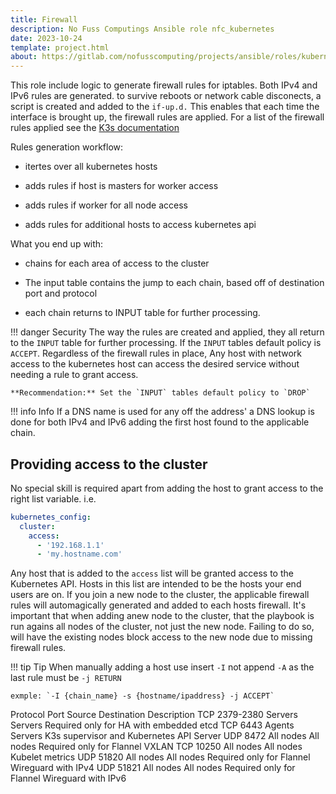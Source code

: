 ```yaml
---
title: Firewall
description: No Fuss Computings Ansible role nfc_kubernetes
date: 2023-10-24
template: project.html
about: https://gitlab.com/nofusscomputing/projects/ansible/roles/kubernetes
---
```


This role include logic to generate firewall rules for iptables. Both IPv4 and IPv6 rules are generated. to survive reboots or network cable disconects, a script is created and added to the `if-up.d.` This enables that each time the interface is brought up, the firewall rules are applied. For a list of the firewall rules applied see the [K3s documentation](https://docs.k3s.io/installation/requirements#inbound-rules-for-k3s-server-nodes)

Rules generation workflow:

- itertes over all kubernetes hosts

- adds rules if host is masters for worker access

- adds rules if worker for all node access

- adds rules for additional hosts to access kubernetes api

What you end up with:

- chains for each area of access to the cluster

- The input table contains the jump to each chain, based off of destination port and protocol

- each chain returns to INPUT table for further processing.

!!! danger Security
    The way the rules are created and applied, they all return to the `INPUT` table for further processing. If the `INPUT` tables default policy is `ACCEPT`. Regardless of the firewall rules in place, Any host with network access to the kubernetes host can access the desired service without needing a rule to grant access.

    **Recommendation:** Set the `INPUT` tables default policy to `DROP`

!!! info Info
    If a DNS name is used for any off the address' a DNS lookup is done for both IPv4 and IPv6 adding the first host found to the applicable chain.


## Providing access to the cluster

No special skill is required apart from adding the host to grant access to the right list variable. i.e.

``` yaml
kubernetes_config:
  cluster:
    access:
      - '192.168.1.1'
      - 'my.hostname.com'
```

Any host that is added to the `access` list will be granted access to the Kubernetes API. Hosts in this list are intended to be the hosts your end users are on. If you join a new node to the cluster, the applicable firewall rules will automagically generated and added to each hosts firewall. It's important that when adding anew node to the cluster, that the playbook is run agains all nodes of the cluster, not just the new node. Failing to do so, will have the existing nodes block access to the new node due to missing firewall rules.


!!! tip Tip
    When manually adding a host use insert `-I` not append `-A` as the last rule must be `-j RETURN`

    exmple: `-I {chain_name} -s {hostname/ipaddress} -j ACCEPT`



Protocol	Port	Source	Destination	Description
TCP	2379-2380	Servers	Servers	Required only for HA with embedded etcd
TCP	6443	Agents	Servers	K3s supervisor and Kubernetes API Server
UDP	8472	All nodes	All nodes	Required only for Flannel VXLAN
TCP	10250	All nodes	All nodes	Kubelet metrics
UDP	51820	All nodes	All nodes	Required only for Flannel Wireguard with IPv4
UDP	51821	All nodes	All nodes	Required only for Flannel Wireguard with IPv6







